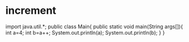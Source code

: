 # increment
import java.util.*;
public class Main{
    public static void main(String args[]){
        int a=4;
        int b=a++;
        System.out.println(a);
        System.out.println(b);
    }
}
